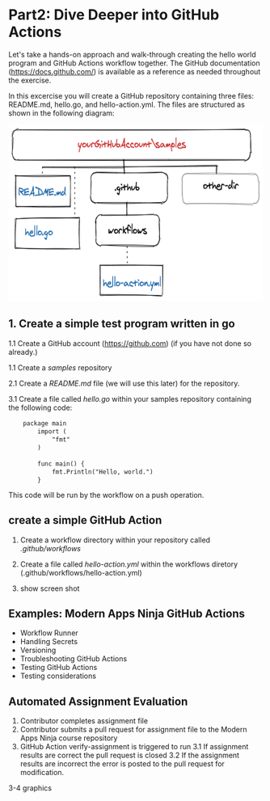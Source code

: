 # Part2: Dive Deeper into GitHub Actions

Let's take a hands-on approach and walk-through creating the hello world program and GitHub Actions workflow together.  The GitHub documentation (https://docs.github.com/) is available as a reference as needed throughout the exercise.

In this excercise you will create a GitHub repository containing three files: README.md, hello.go, and hello-action.yml.  The files are structured as shown in the following diagram:

<img src="../images/part2-samples.png" height="350" width="600" alt="directory structure">

## 1. Create a simple test program written in go

1.1 Create a GitHub account (https://github.com) (if you have not done so already.)

1.1 Create a *samples* repository 

2.1 Create a *README.md* file (we will use this later) for the repository.

3.1 Create a file called *hello.go* within your samples repository containing the following code:

   		package main
			import (
				"fmt"
			)

			func main() {
				fmt.Println("Hello, world.")
			}

This code will be run by the workflow on a push operation.

## create a simple GitHub Action
1. Create a workflow directory within your repository called *.github/workflows*

1. Create a file called *hello-action.yml* within the workflows diretory (.github/workflows/hello-action.yml)

1. show screen shot 



## Examples: Modern Apps Ninja GitHub Actions
* Workflow Runner
* Handling Secrets
* Versioning
* Troubleshooting GitHub Actions
* Testing GitHub Actions
* Testing considerations


## Automated Assignment Evaluation
1. Contributor completes assignment file
2. Contributor submits a pull request for assignment file to the Modern Apps Ninja course repository
3. GitHub Action verify-assignment is triggered to run
3.1 If assignment results are correct the pull request is closed
3.2 If the assignment results are incorrect the error is posted to the pull request for modification.

3-4 graphics


